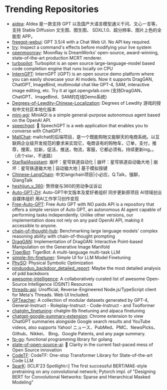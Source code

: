 # Trending Repositories

- [aidea](https://github.com/mylxsw/aidea): AIdea 是一款支持 GPT  以及国产大语言模型通义千问、文心一言等，支持 Stable Diffusion 文生图、图生图、 SDXL1.0、超分辨率、图片上色的全能型 APP。
- [freegpt-webui](https://github.com/ramonvc/freegpt-webui): GPT 3.5/4 with a Chat Web UI. No API key required.
- [try](https://github.com/binpash/try): Inspect a command's effects before modifying your live system
- [openmoonray](https://github.com/dreamworksanimation/openmoonray): MoonRay is DreamWorks’ open-source, award-winning, state-of-the-art production MCRT renderer.
- [turbopilot](https://github.com/ravenscroftj/turbopilot): Turbopilot is an open source large-language-model based code completion engine that runs locally on CPU
- [InternGPT](https://github.com/OpenGVLab/InternGPT): InternGPT (iGPT) is an open source demo platform where you can easily showcase your AI models. Now it supports DragGAN, ChatGPT, ImageBind, multimodal chat like GPT-4, SAM, interactive image editing, etc. Try it at igpt.opengvlab.com (支持DragGAN、ChatGPT、ImageBind、SAM的在线Demo系统)
- [Degrees-of-Lewdity-Chinese-Localization](https://github.com/Eltirosto/Degrees-of-Lewdity-Chinese-Localization): Degrees of Lewdity 游戏的授权中文社区本地化版本
- [mini-agi](https://github.com/muellerberndt/mini-agi): MiniAGI is a simple general-purpose autonomous agent based on the OpenAI API.
- [speechgpt](https://github.com/hahahumble/speechgpt): 💬 SpeechGPT is a web application that enables you to converse with ChatGPT.
- [MallChat](https://github.com/zongzibinbin/MallChat): mallchat的后端项目，是一个既能购物又能聊天的电商系统。以互联网企业级开发规范的要求来实现它，电商该有的购物车，订单，支付，推荐，搜索，拉新，促活，推送，物流，客服，它都必须有。持续更新ing。。（点个star，不迷路）
- [StarRailAssistant](https://github.com/Starry-Wind/StarRailAssistant): 崩坏：星穹铁道自动化 | 崩坏：星穹铁道自动锄大地 | 崩坏：星穹铁道锄大地 | 自动锄大地 | 基于模拟按键
- [Chinese-LangChain](https://github.com/yanqiangmiffy/Chinese-LangChain): 中文langchain项目|小必应，Q.Talk，强聊，QiangTalk
- [heshijun_v_360](https://github.com/hax/heshijun_v_360): 贺师俊与360的劳动争议诉讼
- [Auto-GPT-ZH](https://github.com/kaqijiang/Auto-GPT-ZH): Auto-GPT中文版本及爱好者组织 同步更新原项目 AI领域创业 自媒体组织 用AI工作学习创作变现
- [Free-Auto-GPT](https://github.com/IntelligenzaArtificiale/Free-Auto-GPT): Free Auto GPT with NO paids API is a repository that offers a simple version of Auto GPT, an autonomous AI agent capable of performing tasks independently. Unlike other versions, our implementation does not rely on any paid OpenAI API, making it accessible to anyone. 
- [chain-of-thought-hub](https://github.com/FranxYao/chain-of-thought-hub): Benchmarking large language models' complex reasoning ability with chain-of-thought prompting
- [DragGAN](https://github.com/JiauZhang/DragGAN): Implementation of DragGAN: Interactive Point-based Manipulation on the Generative Image Manifold
- [TigerBot](https://github.com/TigerResearch/TigerBot): TigerBot: A multi-language multi-task LLM
- [simple-llm-finetuner](https://github.com/lxe/simple-llm-finetuner): Simple UI for LLM Model Finetuning
- [PhySO](https://github.com/WassimTenachi/PhySO): Physical Symbolic Optimization
- [pinduoduo_backdoor_detailed_report](https://github.com/davincifans101/pinduoduo_backdoor_detailed_report): Maybe the most detailed analysis of pdd  backdoors
- [awesome-intelligence](https://github.com/ARPSyndicate/awesome-intelligence): A collaboratively curated list of awesome Open-Source Intelligence (OSINT) Resources
- [threads-api](https://github.com/junhoyeo/threads-api): Unofficial, Reverse-Engineered Node.js/TypeScript client for Meta's Threads. Web UI Included.
- [GPTeacher](https://github.com/teknium1/GPTeacher): A collection of modular datasets generated by GPT-4, General-Instruct - Roleplay-Instruct - Code-Instruct - and Toolformer
- [chatglm_finetuning](https://github.com/ssbuild/chatglm_finetuning): chatglm 6b finetuning and alpaca finetuning
- [chatgpt-google-summary-extension](https://github.com/sparticleinc/chatgpt-google-summary-extension): Chrome extension to view ChatGPT summaries alongside Google search results and YouTube videos, also supports Yahoo! ニュース、PubMed、PMC、NewsPicks、Github、Nikkei、 Bing、Google Patents, and any page summary.
- [fp-go](https://github.com/IBM/fp-go): functional programming library for golang
- [state-of-open-source-ai](https://github.com/premAI-io/state-of-open-source-ai): :closed_book: Clarity in the current fast-paced mess of Open Source innovation
- [CodeTF](https://github.com/salesforce/CodeTF): CodeTF: One-stop Transformer Library for State-of-the-art Code LLM
- [SparK](https://github.com/keyu-tian/SparK): [ICLR'23 Spotlight🔥] The first successful BERT/MAE-style pretraining on any convolutional network; Pytorch impl. of "Designing BERT for Convolutional Networks: Sparse and Hierarchical Masked Modeling"
